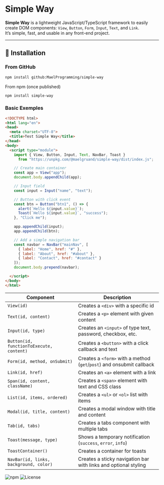# Simple Way

**Simple Way** is a lightweight JavaScript/TypeScript framework to easily create DOM components: `View`, `Button`, `Form`, `Input`, `Text`, and `Link`.  
It’s simple, fast, and usable in any front-end project.

---

## 🚀 Installation

### From GitHub
```bash
npm install github:MaelProgramming/simple-way
```
From npm (once published)
```bash
npm install simple-way
```
### Basic Exemples

```html
<!DOCTYPE html>
<html lang="en">
<head>
  <meta charset="UTF-8">
  <title>Test Simple Way</title>
</head>
<body>
  <script type="module">
    import { View, Button, Input, Text, NavBar, Toast } 
      from "https://unpkg.com/@maelgruand/simple-way/dist/index.js";

    // Create main container
    const app = View("app");
    document.body.appendChild(app);

    // Input field
    const input = Input("name", "text");

    // Button with click event
    const btn = Button("btn1", () => {
      alert(`Hello ${input.value}`);
      Toast(`Hello ${input.value}`, "success");
    }, "Click me");

    app.appendChild(input);
    app.appendChild(btn);

    // Add a simple navigation bar
    const navbar = NavBar("mainNav", [
      { label: "Home", href: "#" },
      { label: "About", href: "#about" },
      { label: "Contact", href: "#contact" }
    ]);
    document.body.prepend(navbar);

  </script>
</body>
</html>


```
| Component                                | Description                                                           |
| ---------------------------------------- | --------------------------------------------------------------------- |
| `View(id)`                               | Creates a `<div>` with a specific id                                  |
| `Text(id, content)`                      | Creates a `<p>` element with given content                            |
| `Input(id, type)`                        | Creates an `<input>` of type text, password, checkbox, etc.           |
| `Button(id, functionToExecute, content)` | Creates a `<button>` with a click callback and text                   |
| `Form(id, method, onSubmit)`             | Creates a `<form>` with a method (`get`/`post`) and onsubmit callback |
| `Link(id, href)`                         | Creates an `<a>` element with a link                                  |
| `Span(id, content, className)`           | Creates a `<span>` element with text and CSS class                    |
| `List(id, items, ordered)`               | Creates a `<ul>` or `<ol>` list with items                            |
| `Modal(id, title, content)`              | Creates a modal window with title and content                         |
| `Tab(id, tabs)`                          | Creates a tabs component with multiple tabs                           |
| `Toast(message, type)`                   | Shows a temporary notification (`success`, `error`, `info`)           |
| `ToastContainer()`                       | Creates a container for toasts                                        |
| `NavBar(id, links, background, color)`   | Creates a sticky navigation bar with links and optional styling       |


![npm](https://img.shields.io/npm/v/@maelgruand/simple-way)
![License](https://img.shields.io/npm/l/@maelgruand/simple-way)